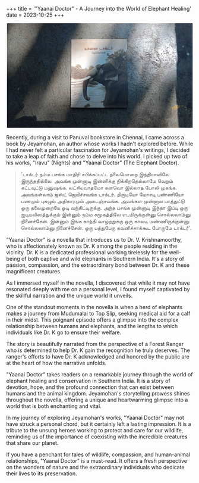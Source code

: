 +++
title = '"Yaanai Doctor" - A Journey into the World of Elephant Healing'
date = 2023-10-25
+++

<div style="text-align: center;">
  <img src="/images/blogs/yaanai-doctor.jpg" alt="image" width="500px">
</div>

Recently, during a visit to Panuval bookstore in Chennai, I came across a book by Jeyamohan, an author whose works I hadn't explored before. While I had never felt a particular fascination for Jeyamohan's writings, I decided to take a leap of faith and chose to delve into his world. I picked up two of his works, "Iravu" (Nights) and "Yaanai Doctor" (The Elephant Doctor).

<!-- more -->

<blockquote>
'டாக்டர் நம்ம பசங்க மாதிரி சபிக்கப்பட்ட தலைமொறை இந்தியாவிலே இருந்ததில்லை. அவங்க முன்னாடி இன்னிக்கு நிக்கிறதெல்லாமே வெறும் கட்டவுட்டு மனுஷங்க. லட்சியவாதமோ கனவொ இல்லாத போலி முகங்க. அவங்கள்லாம் ஜஸ்ட் ஜெயிச்சவங்க டாக்டர். திருடியோ மோசடி பண்ணியோ பணமும் புகழும் அதிகாரமும் அடைஞ்சவங்க. அவங்கள முன்னால பாத்துட்டு ஒரு தலைமுறையே ஓடி வந்திட்டிருக்கு. அந்த பசங்க முன்னாடி இந்தா இப்டி ஒரு ஐடியலிஸத்துக்கும் இன்னும் நம்ம சமூகத்திலே எடமிருக்குன்னு சொல்லலாம்னு நினைச்சேன். இன்னும் இங்க காந்தி வாழறதுக்கு ஒரு காலடி மண்ணிருக்குன்னு சொல்லலாம்னு நினைச்சேன். ஒரு பத்துபேரு கவனிச்சாக்கூட போருமே டாக்டர்'.
</blockquote>

"Yaanai Doctor" is a novella that introduces us to Dr. V. Krishnamoorthy, who is affectionately known as Dr. K among the people residing in the vicinity. Dr. K is a dedicated professional working tirelessly for the well-being of both captive and wild elephants in Southern India. It's a story of passion, compassion, and the extraordinary bond between Dr. K and these magnificent creatures.

As I immersed myself in the novella, I discovered that while it may not have resonated deeply with me on a personal level, I found myself captivated by the skillful narration and the unique world it unveils.

One of the standout moments in the novella is when a herd of elephants makes a journey from Mudumalai to Top Slip, seeking medical aid for a calf in their midst. This poignant episode offers a glimpse into the complex relationship between humans and elephants, and the lengths to which individuals like Dr. K go to ensure their welfare.

The story is beautifully narrated from the perspective of a Forest Ranger who is determined to help Dr. K gain the recognition he truly deserves. The ranger's efforts to have Dr. K acknowledged and honored by the public are at the heart of how the narrative unfolds.

"Yaanai Doctor" takes readers on a remarkable journey through the world of elephant healing and conservation in Southern India. It is a story of devotion, hope, and the profound connection that can exist between humans and the animal kingdom. Jeyamohan's storytelling prowess shines throughout the novella, offering a unique and heartwarming glimpse into a world that is both enchanting and vital.

In my journey of exploring Jeyamohan's works, "Yaanai Doctor" may not have struck a personal chord, but it certainly left a lasting impression. It is a tribute to the unsung heroes working to protect and care for our wildlife, reminding us of the importance of coexisting with the incredible creatures that share our planet.

If you have a penchant for tales of wildlife, compassion, and human-animal relationships, "Yaanai Doctor" is a must-read. It offers a fresh perspective on the wonders of nature and the extraordinary individuals who dedicate their lives to its preservation.
